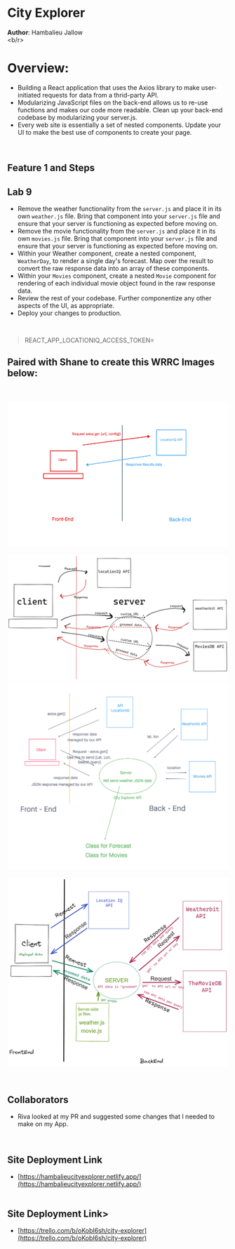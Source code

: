 # City Explorer 

**Author**: Hambalieu Jallow
<br><b/r>

# Overview:
- Building a React application that uses the Axios library to make user-initiated requests for data from a thrid-party API.
- Modularizing JavaScript files on the back-end allows us to re-use functions and makes our code more readable. Clean up your back-end codebase by modularizing your server.js.
- Every web site is essentially a set of nested components. Update your UI to make the best use of components to create your page.

<p>&nbsp;</p>

## Feature 1 and Steps

## Lab 9

- Remove the weather functionality from the `server.js` and place it in its own `weather.js` file. Bring that component into your `server.js` file and ensure that your server is functioning as expected before moving on.
- Remove the movie functionality from the `server.js` and place it in its own `movies.js` file. Bring that component into your `server.js` file and ensure that your server is functioning as expected before moving on.
- Within your Weather component, create a nested component, `WeatherDay`, to render a single day's forecast. Map over the result to convert the raw response data into an array of these components.
- Within your `Movies` component, create a nested `Movie` component for rendering of each individual movie object found in the raw response data.
- Review the rest of your codebase. Further componentize any other aspects of the UI, as appropriate.
- Deploy your changes to production.

<p>&nbsp;</p>

>REACT_APP_LOCATIONIQ_ACCESS_TOKEN=<location of key access token>

## Paired with Shane to create this WRRC Images below:
<br></br> 
![im](image.png)

![image](wrrrc.png)
![image](wrrcweather.png)

![image](wrrclab9.png)


<p>&nbsp;</p>

## Collaborators
- Riva looked at my PR and suggested some changes that I needed to make on my App.

<p>&nbsp;</p>

## Site Deployment  Link
- [https://hambalieucityexplorer.netlify.app/](https://hambalieucityexplorer.netlify.app/)<br></br>

## Site Deployment  Link>
-  [https://trello.com/b/oKobI6sh/city-explorer](https://trello.com/b/oKobI6sh/city-explorer)

